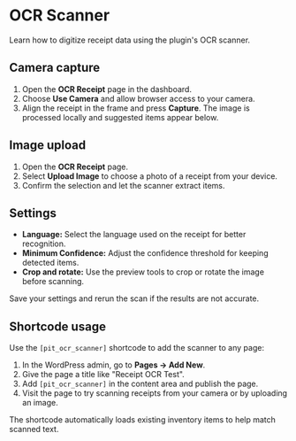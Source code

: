 # OCR Scanner

Learn how to digitize receipt data using the plugin's OCR scanner.

## Camera capture
1. Open the **OCR Receipt** page in the dashboard.
2. Choose **Use Camera** and allow browser access to your camera.
3. Align the receipt in the frame and press **Capture**. The image is processed locally and suggested items appear below.

## Image upload
1. Open the **OCR Receipt** page.
2. Select **Upload Image** to choose a photo of a receipt from your device.
3. Confirm the selection and let the scanner extract items.

## Settings
- **Language:** Select the language used on the receipt for better recognition.
- **Minimum Confidence:** Adjust the confidence threshold for keeping detected items.
- **Crop and rotate:** Use the preview tools to crop or rotate the image before scanning.

Save your settings and rerun the scan if the results are not accurate.

## Shortcode usage

Use the `[pit_ocr_scanner]` shortcode to add the scanner to any page:

1. In the WordPress admin, go to **Pages → Add New**.
2. Give the page a title like "Receipt OCR Test".
3. Add `[pit_ocr_scanner]` in the content area and publish the page.
4. Visit the page to try scanning receipts from your camera or by uploading an image.

The shortcode automatically loads existing inventory items to help match scanned text.
